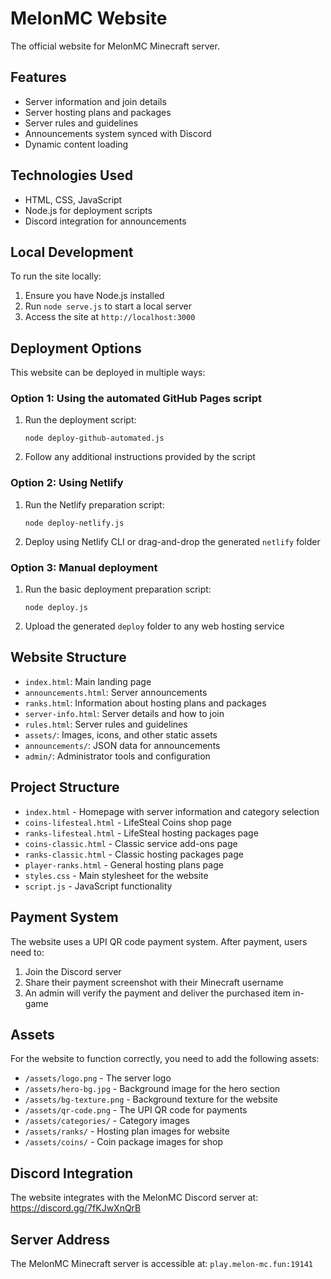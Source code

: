 # MelonMC Website

The official website for MelonMC Minecraft server.

## Features

- Server information and join details
- Server hosting plans and packages
- Server rules and guidelines
- Announcements system synced with Discord
- Dynamic content loading

## Technologies Used

- HTML, CSS, JavaScript
- Node.js for deployment scripts
- Discord integration for announcements

## Local Development

To run the site locally:

1. Ensure you have Node.js installed
2. Run `node serve.js` to start a local server
3. Access the site at `http://localhost:3000`

## Deployment Options

This website can be deployed in multiple ways:

### Option 1: Using the automated GitHub Pages script

1. Run the deployment script:
   ```
   node deploy-github-automated.js
   ```
2. Follow any additional instructions provided by the script

### Option 2: Using Netlify

1. Run the Netlify preparation script:
   ```
   node deploy-netlify.js
   ```
2. Deploy using Netlify CLI or drag-and-drop the generated `netlify` folder

### Option 3: Manual deployment

1. Run the basic deployment preparation script:
   ```
   node deploy.js
   ```
2. Upload the generated `deploy` folder to any web hosting service

## Website Structure

- `index.html`: Main landing page
- `announcements.html`: Server announcements
- `ranks.html`: Information about hosting plans and packages
- `server-info.html`: Server details and how to join
- `rules.html`: Server rules and guidelines
- `assets/`: Images, icons, and other static assets
- `announcements/`: JSON data for announcements
- `admin/`: Administrator tools and configuration

## Project Structure

- `index.html` - Homepage with server information and category selection
- `coins-lifesteal.html` - LifeSteal Coins shop page
- `ranks-lifesteal.html` - LifeSteal hosting packages page
- `coins-classic.html` - Classic service add-ons page
- `ranks-classic.html` - Classic hosting packages page
- `player-ranks.html` - General hosting plans page
- `styles.css` - Main stylesheet for the website
- `script.js` - JavaScript functionality

## Payment System

The website uses a UPI QR code payment system. After payment, users need to:

1. Join the Discord server
2. Share their payment screenshot with their Minecraft username
3. An admin will verify the payment and deliver the purchased item in-game

## Assets

For the website to function correctly, you need to add the following assets:

- `/assets/logo.png` - The server logo
- `/assets/hero-bg.jpg` - Background image for the hero section
- `/assets/bg-texture.png` - Background texture for the website
- `/assets/qr-code.png` - The UPI QR code for payments
- `/assets/categories/` - Category images
- `/assets/ranks/` - Hosting plan images for website
- `/assets/coins/` - Coin package images for shop

## Discord Integration

The website integrates with the MelonMC Discord server at: https://discord.gg/7fKJwXnQrB

## Server Address

The MelonMC Minecraft server is accessible at: `play.melon-mc.fun:19141` 